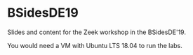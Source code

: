 # BSidesDE19
Slides and content for the Zeek workshop in the BSidesDE'19.

You would need a VM with Ubuntu LTS 18.04 to run the labs.
